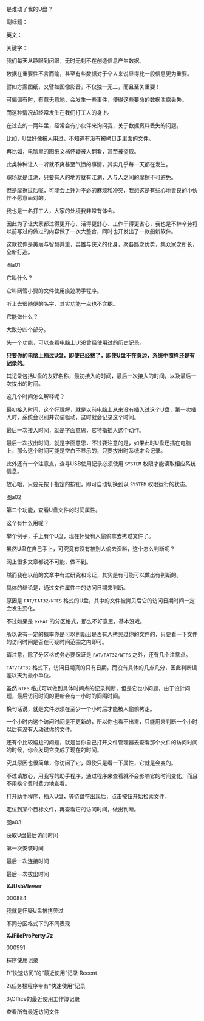 是谁动了我的U盘？

副标题：

英文：

关键字：



我们每天从睁眼到闭眼，无时无刻不在创造信息产生数据。

数据在重要性不言而喻，甚至有些数据对于个人来说显得比一般信息更为重要。

譬如方案图纸，又譬如图像影音，不仅独一无二，而且至关重要！



可偏偏有时，有意无意地，会发生一些事件，使得这些要命的数据泄露丢失。

而这种情况却经常发生在我们打工人的身上。

在过去的一两年里，经常会有小伙伴来询问我，关于数据资料丢失的问题。

比如，U盘好像被人用过，不知道有没有被拷贝走里面的文件。

再比如，电脑里的图纸文档怀疑被人翻看，甚至被盗取。

此类种种让人一听就不爽甚至气愤的事情，其实几乎每一天都在发生。

职场就是江湖，只要有人的地方就有江湖，人与人之间的摩擦不可避免。

但是摩擦过后呢，可能会上升为不必的麻烦和冲突，我想这是有些心地善良的小伙伴不愿意面对的。

我也是一名打工人，大家的处境我非常有体会。

因此为了让大家都过得更开心、活得更舒心、工作干得更省心，我也是不辞辛劳将以前写过的做过的内容做了一次大整合，同时也开发出了一款船新软件。

这款软件是美丽与智慧并重，英雄与侠义的化身，聚各路之优势，集众家之所长，全新打造。

图a01



它叫什么？

它叫网管小贾的文件使用痕迹助手程序。

听上去很随便的名字，其实功能一点也不含糊。



它能做什么？

大致分四个部分。



头一个功能，可以查看电脑上USB曾经使用过的历史记录。

**只要你的电脑上插过U盘，即使已经拔了，即使U盘不在身边，系统中照样还是有记录的。**

其记录包括U盘的友好名称，最初接入的时间，最后一次接入的时间，以及最后一次拔出的时间。

这几个时间怎么解释呢？



最初接入时间，这个好理解，就是以前电脑上从来没有插入过这个U盘，第一次插入时，系统会识别并安装驱动，这时就会记录这个时间。

最后一次接入时间，就是字面意思，它特指插入这个动作。

最后一次拔出时间，就是字面意思，不过要注意的是，如果此时U盘还插在电脑上，那么这个时间可能是空白不显示的，只要拔出时系统才会记录。



此外还有一个注意点，查寻USB使用记录必须使用 `SYSTEM` 权限才能读取相应系统信息。

放心哈，只要先按下指定的按钮，即可自动切换到以 `SYSTEM` 权限运行的状态。

图a02



第二个功能，查看U盘文件的时间属性。

这个有什么用呢？

举个例子，手上有个U盘，现在怀疑有人偷偷拿去拷过文件了。

虽然U盘在自己手上，可究竟有没有被别人偷去资料，这个怎么判断呢？

网上很多文章都说不可能，做不到。

然而我在以前的文章中有过研究和论证，其实是有可能可以做出有判断的。



具体的结论是，通过文件属性中的访问日期来判断。

原因是 `FAT/FAT32/NTFS` 格式的U盘，其中的文件被拷贝后它的访问日期时间一定会发生变化。

不过如果是 `exFAT` 的分区格式，那么不好意思，基本没戏。

所以说有一定的概率你是可以判断出是否有人拷贝过你的文件的，只要看一下文件的访问时间是否在可疑时间范围之内即可。



请注意，除了分区格式务必要保证是  `FAT/FAT32/NTFS` 之外，还有几个注意点。

`FAT/FAT32` 格式下，访问日期真的只有日期，而没有具体的几点几分，因此判断误差以天为最小单位。

虽然 `NTFS` 格式可以做到具体时间点的记录判断，但是它也小问题，由于设计问题，最后访问时间的更新会有一小时的间隔时间。

换句话说，就是文件必须在至少一个小时后才能被人偷偷拷走。

一个小时内这个访问时间是不更新的，所以你也看不出来，只能用来判断一个小时以后有没有人动过你的文件。



还有个比较尴尬的问题，就是当你自己打开文件管理器去查看那个文件的访问时间的时候，你会发现它变成了现在的时间。

究其原因也很简单，你访问了它，即使只是看一下属性，它就是会变的。

不过请放心，用我写的助手程序，通过程序来查看就不会影响它的时间变化，而且不用挨个费时费力地查看。



打开助手程序，插入U盘，等待盘符出现后，点击按钮开始检索文件。

定位到某个目标文件，再查看它的访问时间，做出判断。

图a03



















获取U盘最后访问时间

第一次安装时间

最后一次连接时间

最后一次拔出时间

**XJUsbViewer**

000884



我就是怀疑U盘被拷贝过

不同分区格式下的不同表现

**XJFileProPerty.7z**

000991



程序使用记录

1\“快速访问”的“最近使用”记录 Recent

2\任务栏程序带有“快速使用”记录

3\Office的最近使用工作簿记录



查看所有最近访问文件